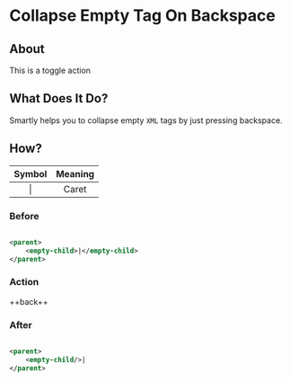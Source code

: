 # Collapse Empty Tag On Backspace

## About

This is a toggle action

## What Does It Do?

Smartly helps you to collapse empty `XML` tags by just pressing backspace.

## How?

| Symbol | Meaning |
|:------:|:-------:|
| &vert; |  Caret  |

### Before

```xml

<parent>
	<empty-child>|</empty-child>
</parent>
```

### Action

++back++

### After

```xml

<parent>
	<empty-child/>|
</parent>
```

